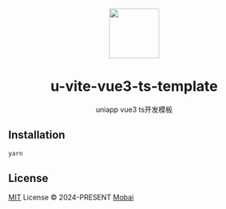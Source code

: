 <br>

<p align="center">
<img src="https://qiniu-web-assets.dcloud.net.cn/unidoc/zh/uni-app.png" style="width:100px;" />
</p>

<h1 align="center">u-vite-vue3-ts-template</h1>

<p align="center">
uniapp vue3 ts开发模板
</p>

## Installation
```javascript
yarn
```

## License

[MIT](./LICENSE) License &copy; 2024-PRESENT [Mobai](https://github.com/u-vite-vue3-ts-template)
